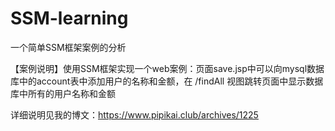 # SSM-learning

一个简单SSM框架案例的分析

【案例说明】使用SSM框架实现一个web案例：页面save.jsp中可以向mysql数据库中的account表中添加用户的名称和金额，在 /findAll 视图跳转页面中显示数据库中所有的用户名称和金额

详细说明见我的博文：https://www.pipikai.club/archives/1225

